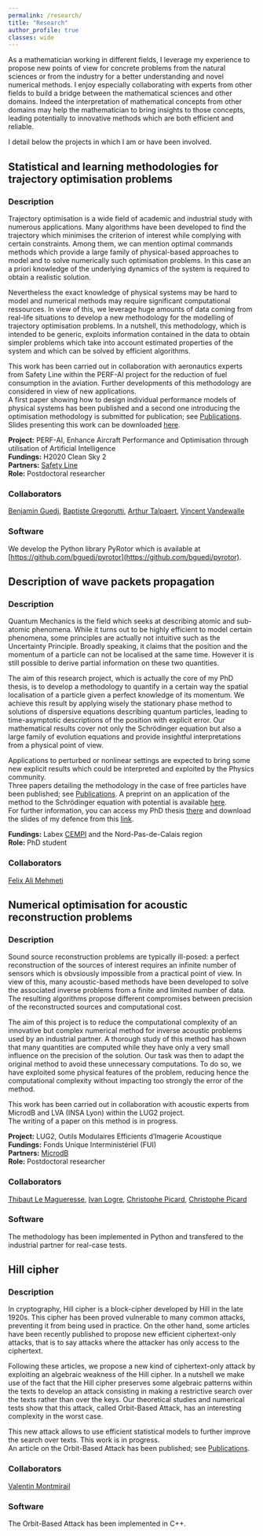 ```yaml
---
permalink: /research/
title: "Research"
author_profile: true
classes: wide
---
```

As a mathematician working in different fields, I leverage my experience to propose new points of view for concrete problems from the natural sciences or from the industry for a better understanding and novel numerical methods. I enjoy especially collaborating with experts from other fields to build a bridge between the mathematical sciences and other domains. Indeed the interpretation of mathematical concepts from other domains may help the mathematician to bring insights to those concepts, leading potentially to innovative methods which are both efficient and reliable. <br />

I detail below the projects in which I am or have been involved.

## Statistical and learning methodologies for trajectory optimisation problems

### Description

Trajectory optimisation is a wide field of academic and industrial study with numerous applications. Many algorithms have been developed to find the trajectory which minimises the criterion of interest while complying with certain constraints. Among them, we can mention optimal commands methods which provide a large family of physical-based approaches to model and to solve numerically such optimisation problems. In this case an a priori knowledge of the underlying dynamics of the system is required to obtain a realistic solution.<br />

Nevertheless the exact knowledge of physical systems may be hard to model and numerical methods may require significant computational ressources. In view of this, we leverage huge amounts of data coming from real-life situations to develop a new methodology for the modelling of trajectory optimisation problems. In a nutshell, this methodology, which is intended to be generic, exploits information contained in the data to obtain simpler problems which take into account estimated properties of the system and which can be solved by efficient algorithms.<br />

This work has been carried out in collaboration with aeronautics experts from Safety Line within the PERF-AI project for the reduction of fuel consumption in the aviation. Further developments of this methodology are considered in view of new applications.\
A first paper showing how to design individual performance models of physical systems has been published and a second one introducing the optimisation methodology is submitted for publication; see [Publications](https://fdewez.github.io/publications/).\
Slides presenting this work can be downloaded [here](https://fdewez.github.io/files/fdewez-optimisation_talk.pdf).

**Project:** PERF-AI, Enhance Aircraft Performance and Optimisation through utilisation of Artificial Intelligence\
**Fundings:** H2020 Clean Sky 2\
**Partners:** [Safety Line](https://www.safety-line.fr)\
**Role:** Postdoctoral researcher

### Collaborators

[Benjamin Guedj](https://bguedj.github.io/), [Baptiste Gregorutti](https://www.linkedin.com/in/baptiste-gregorutti-b3a27941/), [Arthur Talpaert](https://github.com/ArthurTlprt), [Vincent Vandewalle](https://pro.univ-lille.fr/vincent-vandewalle/)

### Software

We develop the Python library PyRotor which is available at [https://github.com/bguedj/pyrotor](https://github.com/bguedj/pyrotor).


## Description of wave packets propagation

### Description

Quantum Mechanics is the field which seeks at describing atomic and sub-atomic phenomena. While it turns out to be highly efficient to model certain phenomena, some principles are actually not intuitive such as the Uncertainty Principle. Broadly speaking, it claims that the position and the momentum of a particle can not be localised at the same time. However it is still possible to derive partial information on these two quantities.<br />

The aim of this research project, which is actually the core of my PhD thesis, is to develop a methodology to quantify in a certain way the spatial localisation of a particle given a perfect knowledge of its momentum. We achieve this result by applying wisely the stationary phase method to solutions of dispersive equations describing quantum particles, leading to time-asymptotic descriptions of the position with explicit error. Our mathematical results cover not only the Schrödinger equation but also a large family of evolution equations and provide insightful interpretations from a physical point of view.

Applications to perturbed or nonlinear settings are expected to bring some new explicit results which could be interpreted and exploited by the Physics community.\
Three papers detailing the methodology in the case of free particles have been published; see [Publications](https://fdewez.github.io/publications/). A preprint on an application of the method to the Schrödinger equation with potential is available [here](https://fdewez.github.io/files/fdewez-schrodinger_potential.pdf).\
For further information, you can access my PhD thesis [there](https://ori-nuxeo.univ-lille1.fr/nuxeo/site/esupversions/b91a2d0e-457d-4b24-ae88-36ad10388fcf) and download the slides of my defence from this [link](https://fdewez.github.io/files/fdewez-defence_thesis.pdf).

**Fundings:** Labex [CEMPI](https://math.univ-lille1.fr/~cempi/) and the Nord-Pas-de-Calais region\
**Role:** PhD student

### Collaborators

[Felix Ali Mehmeti](https://www.uphf.fr/LAMAV/membres/mehmeti_felix)

## Numerical optimisation for acoustic reconstruction problems

### Description

Sound source reconstruction problems are typically ill-posed: a perfect reconstruction of the sources of interest requires an infinite number of sensors which is obvsiously impossible from a practical point of view. In view of this, many acoustic-based methods have been developed to solve the associated inverse problems from a finite and limited number of data. The resulting algorithms propose different compromises between precision of the reconstructed sources and computational cost.<br />

The aim of this project is to reduce the computational complexity of an innovative but complex numerical method for inverse acoustic problems used by an industrial partner. A thorough study of this method has shown that many quantities are computed while they have only a very small influence on the precision of the solution. Our task was then to adapt the original method to avoid these unnecessary computations. To do so, we have exploited some physical features of the problem, reducing hence the computational complexity without impacting too strongly the error of the method.

This work has been carried out in collaboration with acoustic experts from MicrodB and LVA (INSA Lyon) within the LUG2 project.\
The writing of a paper on this method is in progress.

**Project:** LUG2, Outils Modulaires Efficients d’Imagerie Acoustique\
**Fundings:** Fonds Unique Interministériel (FUI)\
**Partners:** [MicrodB](https://www.microdb.vibratecgroup.com)\
**Role:** Postdoctoral researcher

### Collaborators

[Thibaut Le Magueresse](https://www.linkedin.com/in/thibaut-le-magueresse/), [Ivan Logre](https://www.linkedin.com/in/logre/), [Christophe Picard](http://membres-ljk.imag.fr/picard/), [Christophe Picard](https://www.linkedin.com/in/christophe-picard-3ba08b1b/)

### Software

The methodology has been implemented in Python and transfered to the industrial partner for real-case tests.

## Hill cipher

### Description

In cryptography, Hill cipher is a block-cipher developed by Hill in the late 1920s. This cipher has been proved vulnerable to many common attacks, preventing it from being used in practice. On the other hand, some articles have been recently published to propose new efficient ciphertext-only attacks, that is to say attacks where the attacker has only access to the ciphertext.<br />

Following these articles, we propose a new kind of ciphertext-only attack by exploiting an algebraic weakness of the Hill cipher. In a nutshell we make use of the fact that the Hill cipher preserves some algebraic patterns within the texts to develop an attack consisting in making a restrictive search over the texts rather than over the keys. Our theoretical studies and numerical tests show that this attack, called Orbit-Based Attack, has an interesting complexity in the worst case.<br />

This new attack allows to use efficient statistical models to further improve the search over texts. This work is in progress.\
An article on the Orbit-Based Attack has been published; see [Publications](https://fdewez.github.io/publications/).

### Collaborators

[Valentin Montmirail](https://scholar.google.fr/citations?user=pdC7MpcAAAAJ&hl=fr&oe=ASCII)

### Software

The Orbit-Based Attack has been implemented in C++.